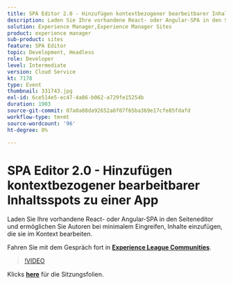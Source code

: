 ```yaml
---
title: SPA Editor 2.0 - Hinzufügen kontextbezogener bearbeitbarer Inhaltsspots zu einer App
description: Laden Sie Ihre vorhandene React- oder Angular-SPA in den Seiteneditor und ermöglichen Sie Autoren bei minimalem Eingreifen, Inhalte einzufügen, die sie im Kontext bearbeiten. Diese Sitzung wurde im Rahmen des Adobe Developers Live Content-Ereignisses bereitgestellt.
solution: Experience Manager,Experience Manager Sites
product: experience manager
sub-product: sites
feature: SPA Editor
topic: Development, Headless
role: Developer
level: Intermediate
version: Cloud Service
kt: 7178
type: Event
thumbnail: 331743.jpg
exl-id: 6ce514e5-ec47-4a86-b062-a729fe15254b
duration: 1903
source-git-commit: 07a0a88da92652a6f07f65ba369e17cfe85fdafd
workflow-type: tm+mt
source-wordcount: '96'
ht-degree: 0%

---
```


# SPA Editor 2.0 - Hinzufügen kontextbezogener bearbeitbarer Inhaltsspots zu einer App

Laden Sie Ihre vorhandene React- oder Angular-SPA in den Seiteneditor und ermöglichen Sie Autoren bei minimalem Eingreifen, Inhalte einzufügen, die sie im Kontext bearbeiten.

Fahren Sie mit dem Gespräch fort in **[Experience League Communities](https://adobe.ly/36Yd3v6)**.

>[!VIDEO](https://video.tv.adobe.com/v/331743/?quality=12&learn=on&hidetitle=true)

Klicks **[here](/help/adobe-developers-live/assets/spa-editor-2-0.pdf)** für die Sitzungsfolien.

